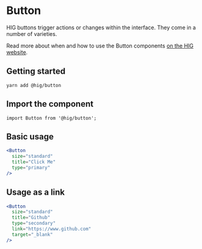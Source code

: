 # Button

HIG buttons trigger actions or changes within the interface. They come in a number of varieties.

Read more about when and how to use the Button components [on the HIG website](https://hig.autodesk.com/web/components/buttons).

## Getting started

```
yarn add @hig/button
```

## Import the component

```
import Button from '@hig/button';
```

## Basic usage

```jsx
<Button
  size="standard"
  title="Click Me"
  type="primary"
/>
```

## Usage as a link

```jsx
<Button
  size="standard"
  title="Github"
  type="secondary"
  link="https://www.github.com"
  target="_blank"
/>
```

